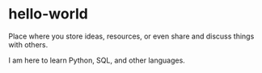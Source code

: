# hello-world
Place where you store ideas, resources, or even share and discuss things with others.

I am here to learn Python, SQL, and other languages. 
